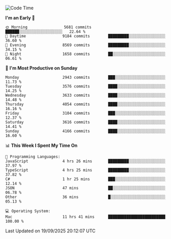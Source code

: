 <!--START_SECTION:waka-->
![Code Time](http://img.shields.io/badge/Code%20Time-5%2C368%20hrs%2030%20mins-blue)

**I'm an Early 🐤** 

```text
🌞 Morning                5681 commits        ██████░░░░░░░░░░░░░░░░░░░   22.64 % 
🌆 Daytime                9184 commits        █████████░░░░░░░░░░░░░░░░   36.60 % 
🌃 Evening                8569 commits        █████████░░░░░░░░░░░░░░░░   34.15 % 
🌙 Night                  1658 commits        ██░░░░░░░░░░░░░░░░░░░░░░░   06.61 % 
```
📅 **I'm Most Productive on Sunday** 

```text
Monday                   2943 commits        ███░░░░░░░░░░░░░░░░░░░░░░   11.73 % 
Tuesday                  3576 commits        ████░░░░░░░░░░░░░░░░░░░░░   14.25 % 
Wednesday                3633 commits        ████░░░░░░░░░░░░░░░░░░░░░   14.48 % 
Thursday                 4054 commits        ████░░░░░░░░░░░░░░░░░░░░░   16.16 % 
Friday                   3104 commits        ███░░░░░░░░░░░░░░░░░░░░░░   12.37 % 
Saturday                 3616 commits        ████░░░░░░░░░░░░░░░░░░░░░   14.41 % 
Sunday                   4166 commits        ████░░░░░░░░░░░░░░░░░░░░░   16.60 % 
```


📊 **This Week I Spent My Time On** 

```text
💬 Programming Languages: 
JavaScript               4 hrs 26 mins       █████████░░░░░░░░░░░░░░░░   37.97 % 
TypeScript               4 hrs 25 mins       █████████░░░░░░░░░░░░░░░░   37.82 % 
C#                       1 hr 25 mins        ███░░░░░░░░░░░░░░░░░░░░░░   12.14 % 
JSON                     47 mins             ██░░░░░░░░░░░░░░░░░░░░░░░   06.78 % 
Other                    36 mins             █░░░░░░░░░░░░░░░░░░░░░░░░   05.13 % 

💻 Operating System: 
Mac                      11 hrs 41 mins      █████████████████████████   100.00 % 
```


 Last Updated on 19/09/2025 20:12:07 UTC
<!--END_SECTION:waka-->
